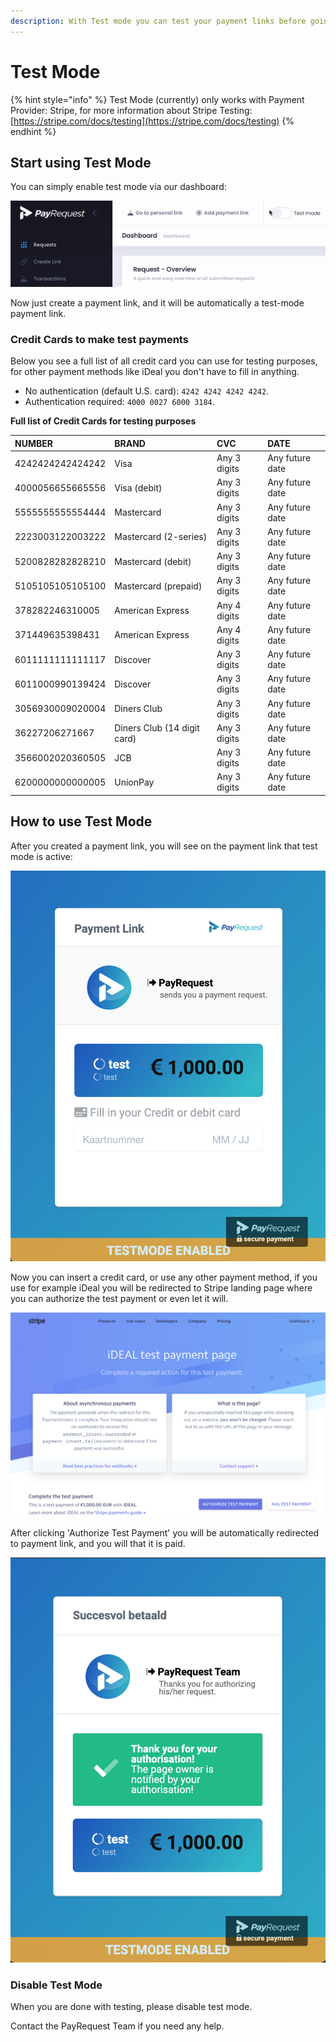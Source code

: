```yaml
---
description: With Test mode you can test your payment links before going live
---
```


# Test Mode

{% hint style="info" %}
Test Mode \(currently\) only works with Payment Provider: Stripe,  for more information about Stripe Testing:  [https://stripe.com/docs/testing](https://stripe.com/docs/testing)
{% endhint %}

## Start using Test Mode

 You can simply enable test mode via our dashboard:

![Click on test mode](../.gitbook/assets/ezgif-4-b1159fcdcfab.gif)

Now just create a payment link, and it will be automatically a test-mode payment link.

### Credit Cards to make test payments

Below you see a full list of all credit card you can use for testing purposes, for other payment methods like iDeal you don't have to fill in anything.

* No authentication \(default U.S. card\): `4242 4242 4242 4242`.
* Authentication required: `4000 0027 6000 3184`.

**Full list of Credit Cards for testing purposes**

| NUMBER | BRAND | CVC | DATE |
| :--- | :--- | :--- | :--- |
| 4242424242424242 | Visa | Any 3 digits | Any future date |
| 4000056655665556 | Visa \(debit\) | Any 3 digits | Any future date |
| 5555555555554444 | Mastercard | Any 3 digits | Any future date |
| 2223003122003222 | Mastercard \(2-series\) | Any 3 digits | Any future date |
| 5200828282828210 | Mastercard \(debit\) | Any 3 digits | Any future date |
| 5105105105105100 | Mastercard \(prepaid\) | Any 3 digits | Any future date |
| 378282246310005 | American Express | Any 4 digits | Any future date |
| 371449635398431 | American Express | Any 4 digits | Any future date |
| 6011111111111117 | Discover | Any 3 digits | Any future date |
| 6011000990139424 | Discover | Any 3 digits | Any future date |
| 3056930009020004 | Diners Club | Any 3 digits | Any future date |
| 36227206271667 | Diners Club \(14 digit card\) | Any 3 digits | Any future date |
| 3566002020360505 | JCB | Any 3 digits | Any future date |
| 6200000000000005 | UnionPay | Any 3 digits | Any future date |

## How to use Test Mode

After you created a payment link, you will see on the payment link that test mode is active:

![Payment Link with test mode enabled](../.gitbook/assets/schermafbeelding-2021-02-18-om-08.22.43.png)

Now you can insert a credit card, or use any other payment method, if you use for example iDeal you will be redirected to Stripe landing page where you can authorize the test payment or even let it will.

![Stripe Landing Page](../.gitbook/assets/schermafbeelding-2021-02-19-om-07.29.53%20%281%29.png)

After clicking 'Authorize Test Payment' you will be automatically redirected to payment link, and you will that it is paid.

![Payment link with test mode after payment](../.gitbook/assets/schermafbeelding-2021-02-19-om-07.30.42%20%281%29.png)

### Disable Test Mode

When you are done with testing, please disable test mode.

Contact the PayRequest Team if you need any help.



